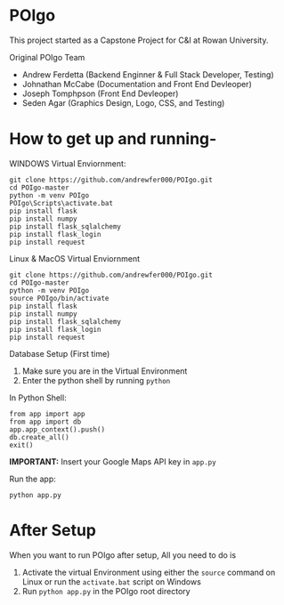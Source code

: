 # POIgo
This project started as a Capstone Project for C&amp;I at Rowan University.

Original POIgo Team
- Andrew Ferdetta (Backend Enginner &amp; Full Stack Developer, Testing)
- Johnathan McCabe (Documentation and Front End Devleoper)
- Joseph Tomphpson (Front End Devleoper)
- Seden Agar (Graphics Design, Logo, CSS, and Testing)

# How to get up and running-

WINDOWS Virtual Enviornment:
```
git clone https://github.com/andrewfer000/POIgo.git
cd POIgo-master
python -m venv POIgo
POIgo\Scripts\activate.bat
pip install flask
pip install numpy
pip install flask_sqlalchemy
pip install flask_login
pip install request
```

Linux & MacOS Virtual Enviornment
```
git clone https://github.com/andrewfer000/POIgo.git
cd POIgo-master
python -m venv POIgo
source POIgo/bin/activate
pip install flask
pip install numpy
pip install flask_sqlalchemy
pip install flask_login
pip install request
```

Database Setup (First time)
1. Make sure you are in the Virtual Environment
2. Enter the python shell by running `python`

In Python Shell:
```
from app import app
from app import db
app.app_context().push()
db.create_all()
exit() 
```

**IMPORTANT:** Insert your Google Maps API key in `app.py`


Run the app:

```
python app.py
```

# After Setup
When you want to run POIgo after setup, All you need to do is
1. Activate the virtual Environment using either the `source` command on Linux or run the `activate.bat` script on Windows
2. Run `python app.py` in the POIgo root directory

